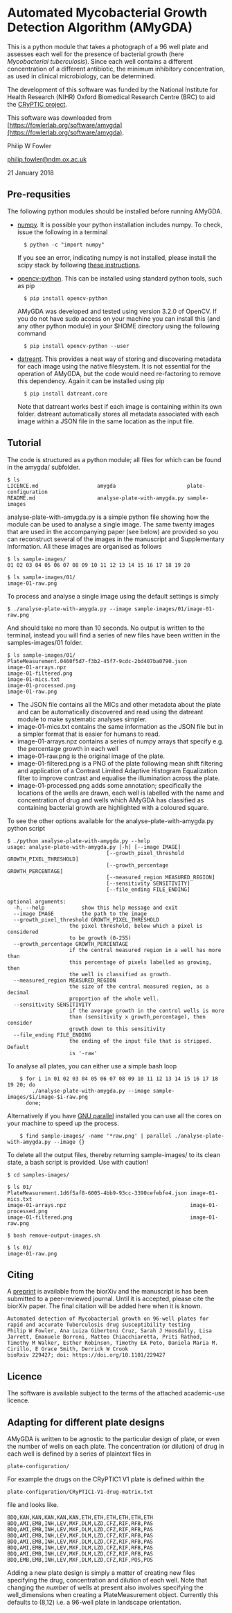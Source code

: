 # Automated Mycobacterial Growth Detection Algorithm (AMyGDA)

This is a python module that takes a photograph of a 96 well plate and assesses each well for the presence of bacterial growth (here *Mycobacterial tuberculosis*). Since each well contains a different concentration of a different antibiotic, the minimum inhibitory concentration, as used in clinical microbiology, can be determined.

The development of this software was funded by the National Institute for Health Research (NIHR) Oxford Biomedical Research Centre (BRC) to aid the [CRyPTIC project](http://www.crypticproject.org).

This software was downloaded from [https://fowlerlab.org/software/amygda](https://fowlerlab.org/software/amygda).

Philip W Fowler

philip.fowler@ndm.ox.ac.uk

21 January 2018

## Pre-requsities

The following python modules should be installed before running AMyGDA.

- [numpy](http://www.numpy.org). It is possible your python installation includes numpy. To check, issue the following in a terminal

		$ python -c "import numpy"

	If you see an error, indicating numpy is not installed, please install the scipy stack by following [these instructions](https://www.scipy.org/install.html).

- [opencv-python](https://pypi.python.org/pypi/opencv-python). This can be installed using  standard python tools, such as pip

		$ pip install opencv-python
	AMyGDA was developed and tested using version 3.2.0 of OpenCV. If you do not have sudo access on your machine you can install this (and any other python module) in your $HOME directory using the following command
	
		$ pip install opencv-python --user	

- [datreant](http://datreant.readthedocs.io/en/latest/). This provides a neat way of storing and discovering metadata for each image using the native filesystem. It is not essential for the operation of AMyGDA, but the code would need re-factoring to remove this dependency. Again it can be installed using pip

		$ pip install datreant.core  
		
	Note that datreant works best if each image is containing within its own folder. datreant automatically stores all metadata associated with each image within a JSON file in the same location as the input file. 

## Tutorial

The code is structured as a python module; all files for which can be found in the amygda/ subfolder. 

	$ ls
	LICENCE.md                   amygda                       plate-configuration
	README.md                    analyse-plate-with-amygda.py sample-images

analyse-plate-with-amygda.py is a simple python file showing how the module can be used to analyse a single image. The same twenty images that are used in the accompanying paper (see below) are provided so you can reconstruct several of the images in the manuscript and Supplementary Information. All these images are organised as follows 

	$ ls sample-images/
	01 02 03 04 05 06 07 08 09 10 11 12 13 14 15 16 17 18 19 20
	
	$ ls sample-images/01/
	image-01-raw.png

To process and analyse a single image using the default settings is simply

	$ ./analyse-plate-with-amygda.py --image sample-images/01/image-01-raw.png 
	
And should take no more than 10 seconds. No output is written to the terminal, instead you will find a series of new files have been written in the samples-images/01 folder.

	$ ls sample-images/01/
	PlateMeasurement.0460f5d7-f3b2-45f7-9cdc-2bd407ba0790.json
	image-01-arrays.npz
	image-01-filtered.png
	image-01-mics.txt
	image-01-processed.png
	image-01-raw.png	

* The JSON file contains all the MICs and other metadata about the plate and can be automatically discovered and read using the datreant module to make systematic analyses simpler. 
* image-01-mics.txt contains the same information as the JSON file but in a simpler format that is easier for humans to read.
* image-01-arrays.npz contains a series of numpy arrays that specify e.g. the percentage growth in each well
* image-01-raw.png is the original image of the plate.
* image-01-filtered.png is a PNG of the plate following mean shift filtering and application of a Contrast Limited Adaptive Histogram Equalization filter to improve contrast and equalise the illumination across the plate.
* image-01-processed.png adds some annotation; specifically the locations of the wells are drawn, each well is labelled with the name and concentration of drug and wells which AMyGDA has classified as containing bacterial growth are highlighted with a coloured square. 

To see the other options available for the analyse-plate-with-amygda.py python script

	$ ./python analyse-plate-with-amygda.py --help
	usage: analyse-plate-with-amygda.py [-h] [--image IMAGE]
                                    [--growth_pixel_threshold GROWTH_PIXEL_THRESHOLD]
                                    [--growth_percentage GROWTH_PERCENTAGE]
                                    [--measured_region MEASURED_REGION]
                                    [--sensitivity SENSITIVITY]
                                    [--file_ending FILE_ENDING]

	optional arguments:
	  -h, --help            show this help message and exit
	  --image IMAGE         the path to the image
	  --growth_pixel_threshold GROWTH_PIXEL_THRESHOLD
                        the pixel threshold, below which a pixel is considered
                        to be growth (0-255)
	  --growth_percentage GROWTH_PERCENTAGE
                        if the central measured region in a well has more than
                        this percentage of pixels labelled as growing, then
                        the well is classified as growth.
	  --measured_region MEASURED_REGION
                        the size of the central measured region, as a decimal
                        proportion of the whole well.
	  --sensitivity SENSITIVITY
                        if the average growth in the control wells is more
                        than (sensitivity x growth_percentage), then consider
                        growth down to this sensitivity
	  --file_ending FILE_ENDING
                        the ending of the input file that is stripped. Default
                        is '-raw'

To analyse all plates, you can either use a simple bash loop
	
		$ for i in 01 02 03 04 05 06 07 08 09 10 11 12 13 14 15 16 17 18 19 20; do
			./analyse-plate-with-amygda.py --image sample-images/$i/image-$i-raw.png
		  done;
	
Alternatively if you have [GNU parallel](https://www.gnu.org/software/parallel/) installed you can use all the cores on your machine to speed up the process.

		$ find sample-images/ -name '*raw.png' | parallel ./analyse-plate-with-amygda.py --image {}	

To delete all the output files, thereby returning sample-images/ to its clean state, a bash script is provided. Use with caution!

	$ cd samples-images/
	
	$ ls 01/
	PlateMeasurement.1d6f5af8-6005-4bb9-93cc-3390cefebfe4.json image-01-mics.txt
	image-01-arrays.npz                                        image-01-processed.png
	image-01-filtered.png                                      image-01-raw.png
	
	$ bash remove-output-images.sh
	
	$ ls 01/
	image-01-raw.png
	
	
## Citing

A [preprint](https://doi.org/10.1101/229427) is available from the biorXiv and the manuscript is has been submitted to a peer-reviewed journal. Until it is accepted, please cite the biorXiv paper. The final citation will be added here when it is known.

	Automated detection of Mycobacterial growth on 96-well plates for rapid and accurate Tuberculosis drug susceptibility testing
	Philip W Fowler, Ana Luiza Gibertoni Cruz, Sarah J Hoosdally, Lisa Jarrett, Emanuele Borroni, Matteo Chiacchiaretta, Priti Rathod, Timothy M Walker, Esther Robinson, Timothy EA Peto, Daniela Maria M. Cirillo, E Grace Smith, Derrick W Crook
	bioRxiv 229427; doi: https://doi.org/10.1101/229427

## Licence

The software is available subject to the terms of the attached academic-use licence.

## Adapting for different plate designs

AMyGDA is written to be agnostic to the particular design of plate, or even the number of wells on each plate. The concentration (or dilution) of drug in each well is defined by a series of plaintext files in 

	plate-configuration/
	
For example the drugs on the CRyPTIC1 V1 plate is defined within the 

	plate-configuration/CRyPTIC1-V1-drug-matrix.txt

file and looks like.

	BDQ,KAN,KAN,KAN,KAN,KAN,ETH,ETH,ETH,ETH,ETH,ETH
	BDQ,AMI,EMB,INH,LEV,MXF,DLM,LZD,CFZ,RIF,RFB,PAS
	BDQ,AMI,EMB,INH,LEV,MXF,DLM,LZD,CFZ,RIF,RFB,PAS
	BDQ,AMI,EMB,INH,LEV,MXF,DLM,LZD,CFZ,RIF,RFB,PAS
	BDQ,AMI,EMB,INH,LEV,MXF,DLM,LZD,CFZ,RIF,RFB,PAS
	BDQ,AMI,EMB,INH,LEV,MXF,DLM,LZD,CFZ,RIF,RFB,PAS
	BDQ,AMI,EMB,INH,LEV,MXF,DLM,LZD,CFZ,RIF,RFB,PAS
	BDQ,EMB,EMB,INH,LEV,MXF,DLM,LZD,CFZ,RIF,POS,POS	
Adding a new plate design is simply a matter of creating new files specifying the drug, concentration and dilution of each well. Note that changing the *number* of wells at present also involves specifying the well_dimensions when creating a PlateMeasurement object. Currently this defaults to (8,12) i.e. a 96-well plate in landscape orientation.
